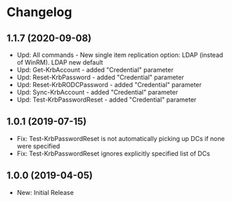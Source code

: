 ﻿# Changelog

## 1.1.7 (2020-09-08)

- Upd: All commands - New single item replication option: LDAP (instead of WinRM). LDAP new default
- Upd: Get-KrbAccount - added "Credential" parameter
- Upd: Reset-KrbPassword - added "Credential" parameter
- Upd: Reset-KrbRODCPassword - added "Credential" parameter
- Upd: Sync-KrbAccount - added "Credential" parameter
- Upd: Test-KrbPasswordReset - added "Credential" parameter

## 1.0.1 (2019-07-15)

- Fix: Test-KrbPasswordReset is not automatically picking up DCs if none were specified
- Fix: Test-KrbPasswordReset ignores explicitly specified list of DCs

## 1.0.0 (2019-04-05)

- New: Initial Release